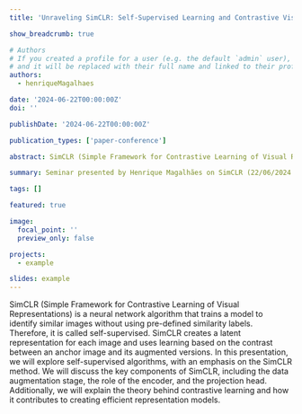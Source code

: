 ```yaml
---
title: 'Unraveling SimCLR: Self-Supervised Learning and Contrastive Visual Representations'

show_breadcrumb: true

# Authors
# If you created a profile for a user (e.g. the default `admin` user), write the username (folder name) here
# and it will be replaced with their full name and linked to their profile.
authors:
  - henriqueMagalhaes

date: '2024-06-22T00:00:00Z'
doi: ''

publishDate: '2024-06-22T00:00:00Z'

publication_types: ['paper-conference']

abstract: SimCLR (Simple Framework for Contrastive Learning of Visual Representations) is a neural network algorithm that trains a model to identify similar images without using pre-defined similarity labels. Therefore, it is called self-supervised. SimCLR creates a latent representation for each image and uses learning based on the contrast between an anchor image and its augmented versions. In this presentation, we will explore self-supervised algorithms, with an emphasis on the SimCLR method. We will discuss the key components of SimCLR, including the data augmentation stage, the role of the encoder, and the projection head. Additionally, we will explain the theory behind contrastive learning and how it contributes to creating efficient representation models.

summary: Seminar presented by Henrique Magalhães on SimCLR (22/06/2024 at 2 pm).

tags: []

featured: true

image:
  focal_point: ''
  preview_only: false

projects:
  - example

slides: example
---
```


<p>SimCLR (Simple Framework for Contrastive Learning of Visual Representations) is a neural network algorithm that trains a model to identify similar images without using pre-defined similarity labels. Therefore, it is called self-supervised. SimCLR creates a latent representation for each image and uses learning based on the contrast between an anchor image and its augmented versions. In this presentation, we will explore self-supervised algorithms, with an emphasis on the SimCLR method. We will discuss the key components of SimCLR, including the data augmentation stage, the role of the encoder, and the projection head. Additionally, we will explain the theory behind contrastive learning and how it contributes to creating efficient representation models.</p>